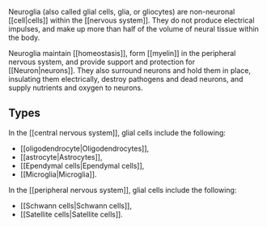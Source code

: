 Neuroglia (also called glial cells, glia, or gliocytes) are non-neuronal [[cell|cells]] within the [[nervous system]]. They do not produce electrical impulses, and make up more than half of the volume of neural tissue within the body.

Neuroglia maintain [[homeostasis]], form [[myelin]] in the peripheral nervous system, and provide support and protection for [[Neuron|neurons]]. They also surround neurons and hold them in place, insulating them electrically, destroy pathogens and dead neurons, and supply nutrients and oxygen to neurons.

## Types

In the [[central nervous system]], glial cells include the following:

- [[oligodendrocyte|Oligodendrocytes]],
- [[astrocyte|Astrocytes]],
- [[Ependymal cells|Ependymal cells]],
- [[Microglia|Microglia]].

In the [[peripheral nervous system]], glial cells include the following:

- [[Schwann cells|Schwann cells]],
- [[Satellite cells|Satellite cells]].